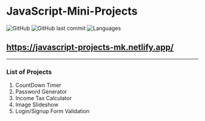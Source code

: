 # JavaScript-Mini-Projects

![GitHub](https://img.shields.io/github/license/mohitkhedkar/JavaScript-Mini-Projects?style=flat)
![GitHub last commit](https://img.shields.io/github/last-commit/mohitkhedkar/JavaScript-Mini-Projects?style=flat)
![Languages](https://img.shields.io/github/languages/count/mohitkhedkar/JavaScript-Mini-Projects?style=flat-square)


## https://javascript-projects-mk.netlify.app/

---
### List of Projects
1. CountDown Timer
2. Password Generator
3. Income Tax Calculator
4. Image Slideshow
5. Login/Signup Form Validation